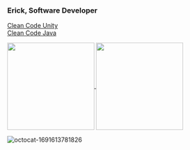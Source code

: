 ### Erick, Software Developer
<a href= https://github.com/sampaiodias/unity-clean-code>Clean Code Unity</a><br>
<a href= https://github.com/leonardolemie/clean-code-java>Clean Code Java</a>

<a href="https://github-readme-stats.vercel.app/api?username=Exacttime">
  <img height=200 align="center" src="https://github-readme-stats.vercel.app/api?username=Exacttime&theme=dracula&show_icons=true" />
</a>
<a href="https://github.com/Exacttime/convoychat">
  <img height=200 align="center" src="https://github-readme-stats.vercel.app/api/top-langs?username=Exacttime&layout=compact&langs_count=8&card_width=320&theme=dracula&show_icons=true" />
</a></br>

  ![octocat-1691613781826](https://github.com/Exacttime/Exacttime/assets/112515202/3655eda6-6650-42e3-ae72-93874753b939)
